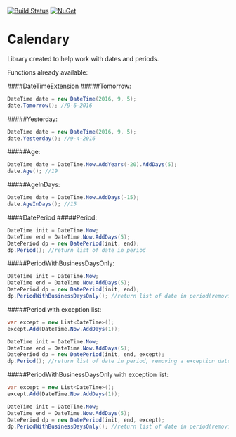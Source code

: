 [![Build Status](https://travis-ci.org/raphaelheitor/calendary.svg?branch=master)](https://travis-ci.org/raphaelheitor/calendary)
[![NuGet](http://img.shields.io/nuget/v/calendary.svg?style=flat)](https://www.nuget.org/packages/calendary/)
# Calendary
Library created to help work with dates and periods.

Functions already available:

####DateTimeExtension
#####Tomorrow:
```csharp
DateTime date = new DateTime(2016, 9, 5);
date.Tomorrow(); //9-6-2016
```
#####Yesterday:
```csharp
DateTime date = new DateTime(2016, 9, 5);
date.Yesterday(); //9-4-2016
```
#####Age:
```csharp
DateTime date = DateTime.Now.AddYears(-20).AddDays(5);
date.Age(); //19
```
#####AgeInDays:
```csharp
DateTime date = DateTime.Now.AddDays(-15);
date.AgeInDays(); //15
```
####DatePeriod
#####Period:
```csharp
DateTime init = DateTime.Now;
DateTime end = DateTime.Now.AddDays(5);
DatePeriod dp = new DatePeriod(init, end);
dp.Period(); //return list of date in period
```
#####PeriodWithBusinessDaysOnly:
```csharp
DateTime init = DateTime.Now;
DateTime end = DateTime.Now.AddDays(5);
DatePeriod dp = new DatePeriod(init, end);
dp.PeriodWithBusinessDaysOnly(); //return list of date in period(removing not business days)
```
#####Period with exception list:
```csharp
var except = new List<DateTime>();
except.Add(DateTime.Now.AddDays(1));

DateTime init = DateTime.Now;
DateTime end = DateTime.Now.AddDays(5);
DatePeriod dp = new DatePeriod(init, end, except);
dp.Period(); //return list of date in period, removing a exception dates
```
#####PeriodWithBusinessDaysOnly with exception list:
```csharp
var except = new List<DateTime>();
except.Add(DateTime.Now.AddDays(1));

DateTime init = DateTime.Now;
DateTime end = DateTime.Now.AddDays(5);
DatePeriod dp = new DatePeriod(init, end, except);
dp.PeriodWithBusinessDaysOnly(); //return list of date in period(removing not business days), removing a exception dates
```

